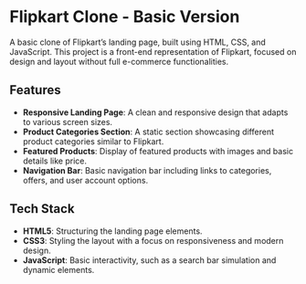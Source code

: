 # Flipkart Clone - Basic Version

A basic clone of Flipkart’s landing page, built using HTML, CSS, and JavaScript. This project is a front-end representation of Flipkart, focused on design and layout without full e-commerce functionalities.

## Features

- **Responsive Landing Page**: A clean and responsive design that adapts to various screen sizes.
- **Product Categories Section**: A static section showcasing different product categories similar to Flipkart.
- **Featured Products**: Display of featured products with images and basic details like price.
- **Navigation Bar**: Basic navigation bar including links to categories, offers, and user account options.

## Tech Stack

- **HTML5**: Structuring the landing page elements.
- **CSS3**: Styling the layout with a focus on responsiveness and modern design.
- **JavaScript**: Basic interactivity, such as a search bar simulation and dynamic elements.
